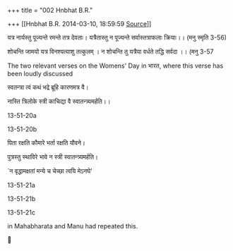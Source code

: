 +++
title = "002 Hnbhat B.R."

+++
[[Hnbhat B.R.	2014-03-10, 18:59:59 [Source](https://groups.google.com/g/samskrita/c/ahN9Np_VWzI)]]



यत्र नार्यस्तु पूज्यन्ते रमन्ते तत्र देवताः। यत्रैतास्तु न पूज्यन्ते सर्वास्तत्राफलाः क्रियाः।। (मनु स्मृति 3-56)  

  

शोचन्ति जामयो यत्र विनश्यत्याशु तत्कुलम्‌ । न शोचन्ति तु यत्रैया वर्धते तद्धि सर्वदा ।। (मनु 3-57  

  

The two relevant verses on the Womens' Day in भारत, where this verse has been loudly discussed

  

स्वतन्त्रा त्वं कथं भद्रे ब्रूहि कारणमत्र वै।

नास्ति त्रिलोके स्त्री काचिद्या वै स्वातन्त्र्यमर्हति।।

13-51-20a

13-51-20b

पिता रक्षति कौमारे भर्ता रक्षति यौवने।

पुत्रस्तु स्थाविरे भावे न स्त्री स्वातन्त्र्यमर्हति।

\`न वृद्धामक्षतां मन्ये च चेच्छा त्वयि मेऽनघे'

13-51-21a

13-51-21b

13-51-21c

  

in Mahabharata and Manu had repeated this.

  

  



